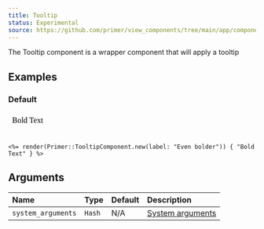```yaml
---
title: Tooltip
status: Experimental
source: https://github.com/primer/view_components/tree/main/app/components/primer/tooltip_component.rb
---
```


<!-- Warning: AUTO-GENERATED file, do not edit. Add code comments to your Ruby instead <3 -->

The Tooltip component is a wrapper component that will apply a tooltip

## Examples

### Default

<iframe style="width: 100%; border: 0px; height: 50px;" srcdoc="<html><head><link href='https://unpkg.com/@primer/css/dist/primer.css' rel='stylesheet'></head><body><span label='Even bolder'>Bold Text</span></body></html>"></iframe>

```erb
<%= render(Primer::TooltipComponent.new(label: "Even bolder")) { "Bold Text" } %>
```

## Arguments

| Name | Type | Default | Description |
| :- | :- | :- | :- |
| `system_arguments` | `Hash` | N/A | [System arguments](/system-arguments) |
